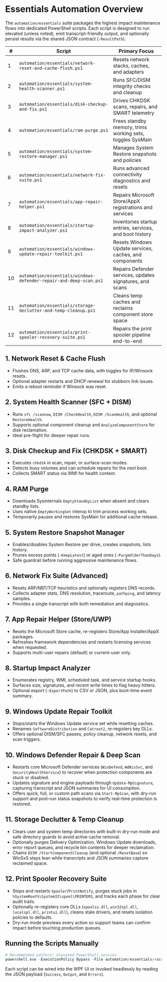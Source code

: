 # Essentials Automation Overview

The `automation/essentials` suite packages the highest impact maintenance flows into dedicated PowerShell scripts. Each script is designed to run elevated (unless noted), emit transcript-friendly output, and optionally persist results via the shared JSON contract (`-ResultPath`).

| #   | Script                                                            | Primary Focus                                             |
| --- | ----------------------------------------------------------------- | --------------------------------------------------------- |
| 1   | `automation/essentials/network-reset-and-cache-flush.ps1`         | Resets network stacks, caches, and adapters               |
| 2   | `automation/essentials/system-health-scanner.ps1`                 | Runs SFC/DISM integrity checks and cleanup                |
| 3   | `automation/essentials/disk-checkup-and-fix.ps1`                  | Drives CHKDSK scans, repairs, and SMART telemetry         |
| 4   | `automation/essentials/ram-purge.ps1`                             | Frees standby memory, trims working sets, toggles SysMain |
| 5   | `automation/essentials/system-restore-manager.ps1`                | Manages System Restore snapshots and policies             |
| 6   | `automation/essentials/network-fix-suite.ps1`                     | Runs advanced connectivity diagnostics and resets         |
| 7   | `automation/essentials/app-repair-helper.ps1`                     | Repairs Microsoft Store/AppX registrations and services   |
| 8   | `automation/essentials/startup-impact-analyzer.ps1`               | Inventories startup entries, services, and boot history   |
| 9   | `automation/essentials/windows-update-repair-toolkit.ps1`         | Resets Windows Update services, caches, and components    |
| 10  | `automation/essentials/windows-defender-repair-and-deep-scan.ps1` | Repairs Defender services, updates signatures, and scans  |
| 11  | `automation/essentials/storage-declutter-and-temp-cleanup.ps1`    | Cleans temp caches and reclaims component store space     |
| 12  | `automation/essentials/print-spooler-recovery-suite.ps1`          | Repairs the print spooler pipeline end-to-end             |

## 1. Network Reset & Cache Flush

-   Flushes DNS, ARP, and TCP cache data, with toggles for IP/Winsock resets.
-   Optional adapter restarts and DHCP renewal for stubborn link issues.
-   Emits a reboot reminder if Winsock was reset.

## 2. System Health Scanner (SFC + DISM)

-   Runs `sfc /scannow`, `DISM /CheckHealth`, `DISM /ScanHealth`, and optional `RestoreHealth`.
-   Supports optional component cleanup and `AnalyzeComponentStore` for disk reclamation.
-   Ideal pre-flight for deeper repair runs.

## 3. Disk Checkup and Fix (CHKDSK + SMART)

-   Executes `chkdsk` in scan, repair, or surface-scan modes.
-   Detects busy volumes and can schedule repairs for the next boot.
-   Collects SMART status via WMI for health context.

## 4. RAM Purge

-   Downloads Sysinternals `EmptyStandbyList` when absent and clears standby lists.
-   Uses native `EmptyWorkingSet` interop to trim process working sets.
-   Temporarily pauses and restores SysMain for additional cache release.

## 5. System Restore Snapshot Manager

-   Enables/disables System Restore per drive, creates snapshots, lists history.
-   Prunes excess points (`-KeepLatest`) or aged ones (`-PurgeOlderThanDays`).
-   Safe guardrail before running aggressive maintenance flows.

## 6. Network Fix Suite (Advanced)

-   Resets ARP/NBT/TCP heuristics and optionally registers DNS records.
-   Collects adapter stats, DNS resolution, traceroute, `pathping`, and latency samples.
-   Provides a single transcript with both remediation and diagnostics.

## 7. App Repair Helper (Store/UWP)

-   Resets the Microsoft Store cache, re-registers Store/App Installer/AppX packages.
-   Refreshes framework dependencies and restarts licensing services when requested.
-   Supports multi-user repairs (default) or current-user only.

## 8. Startup Impact Analyzer

-   Enumerates registry, WMI, scheduled task, and service startup hooks.
-   Surfaces size, signatures, and recent write times to flag heavy hitters.
-   Optional export (`-ExportPath`) to CSV or JSON, plus boot-time event summary.

## 9. Windows Update Repair Toolkit

-   Stops/starts the Windows Update service set while resetting caches.
-   Renames `SoftwareDistribution` and `Catroot2`, re-registers key DLLs.
-   Offers optional DISM/SFC passes, policy cleanup, network resets, and scan triggers.

## 10. Windows Defender Repair & Deep Scan

-   Restarts core Microsoft Defender services (`WinDefend`, `WdNisSvc`, and `SecurityHealthService`) to recover when protection components are stuck or disabled.
-   Updates signature and engine payloads through `Update-MpSignature`, capturing transcript and JSON summaries for UI consumption.
-   Offers quick, full, or custom path scans via `Start-MpScan`, with dry-run support and post-run status snapshots to verify real-time protection is restored.

## 11. Storage Declutter & Temp Cleanup

-   Clears user and system temp directories with built-in dry-run mode and safe directory guards to avoid active cache removal.
-   Optionally purges Delivery Optimization, Windows Update downloads, error report queues, and recycle bin contents for deeper reclamation.
-   Chains `DISM /StartComponentCleanup` (and optional `/ResetBase`) so WinSxS stays lean while transcripts and JSON summaries capture reclaimed space.

## 12. Print Spooler Recovery Suite

-   Stops and restarts `Spooler`/`PrintNotify`, purges stuck jobs in `%SystemRoot%\System32\spool\PRINTERS`, and tracks each phase for clear audit trails.
-   Optionally re-registers core DLLs (`spoolss.dll`, `win32spl.dll`, `localspl.dll`, `printui.dll`), cleans stale drivers, and resets isolation policies to defaults.
-   Dry-run mode previews every action so support teams can confirm impact before touching production queues.

## Running the Scripts Manually

```powershell
# Recommended pattern: elevated PowerShell session
powershell.exe -ExecutionPolicy Bypass -File automation/essentials/<script>.ps1 -ResultPath C:\Temp\tidy-result.json
```

Each script can be wired into the WPF UI or invoked headlessly by reading the JSON payload (`Success`, `Output`, and `Errors`).
